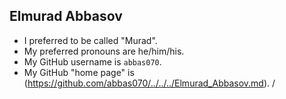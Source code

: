 ## Elmurad Abbasov

* I preferred to be called "Murad".
* My preferred pronouns are he/him/his.
* My GitHub username is `abbas070`.
* My GitHub "home page" is (https://github.com/abbas070/../../../Elmurad_Abbasov.md).
/